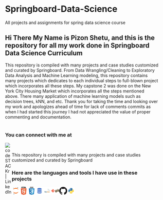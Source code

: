 # Springboard-Data-Science
All projects and assignments for spring data science course 



## Hi There My Name is Pizon Shetu, and this is the repository for all my work done in Springboard Data Science Curriculum
This repository is compiled with many projects and case studies customized and curated by Springboard. From Data Wrangling/Cleaning to Exploratory Data Analysis and Machine Learning modeling, this repository contains many projects which dedicates to each individual steps to full-blown project which incorporates all these steps. My capstone 2 was done on the New York City Housing Market which incorporates all the steps mentioned above. There many application of machine learning models such as decision trees, kNN, and etc. Thank you for taking the time and looking over my work and apologizes ahead of time for lack of comments commits as when I had started this journey I had not appreciated the value of proper commenting and documentation.
<br />
<br />

### You can connect with me at 
[<img align="left" alt="codeSTACKr | LinkedIn" width="22px" src="https://cdn.jsdelivr.net/npm/simple-icons@v3/icons/linkedin.svg" />][linkedin]
<br />

This repository is compiled with many projects and case studies customized and curated by Springboard


### Here are the languages and tools I have use in these projects


<img align="left" alt="Visual Studio Code" width="26px" src="https://raw.githubusercontent.com/github/explore/80688e429a7d4ef2fca1e82350fe8e3517d3494d/topics/jupyter-notebook/jupyter-notebook.png" />
<img align="left" alt="HTML5" width="26px" src="https://raw.githubusercontent.com/github/explore/80688e429a7d4ef2fca1e82350fe8e3517d3494d/topics/html/html.png" />
<img align="left" alt="CSS3" width="26px" src="https://raw.githubusercontent.com/github/explore/80688e429a7d4ef2fca1e82350fe8e3517d3494d/topics/css/css.png" />
<img align="left" alt="SQL" width="26px" src="https://raw.githubusercontent.com/github/explore/80688e429a7d4ef2fca1e82350fe8e3517d3494d/topics/sql/sql.png" />
<img align="left" alt="MySQL" width="26px" src="https://raw.githubusercontent.com/github/explore/80688e429a7d4ef2fca1e82350fe8e3517d3494d/topics/mysql/mysql.png" />
<img align="left" alt="Git" width="26px" src="https://raw.githubusercontent.com/github/explore/80688e429a7d4ef2fca1e82350fe8e3517d3494d/topics/git/git.png" />
<img align="left" alt="GitHub" width="26px" src="https://raw.githubusercontent.com/github/explore/78df643247d429f6cc873026c0622819ad797942/topics/github/github.png" />
<img align="left" alt="Python" width="26px" src="https://raw.githubusercontent.com/github/explore/80688e429a7d4ef2fca1e82350fe8e3517d3494d/topics/python/python.png" />






[linkedin]: https://www.linkedin.com/in/pizon-shetu/
